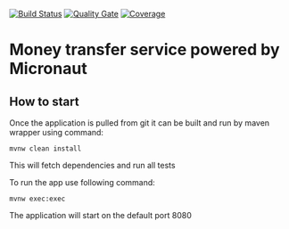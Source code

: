 [![Build Status](https://travis-ci.org/DmitriiSerikov/money-transfer-service.svg?branch=master)](https://travis-ci.org/DmitriiSerikov/money-transfer-service)
[![Quality Gate](https://sonarcloud.io/api/project_badges/measure?project=com.github.example%3Amoney-transfer-service&metric=alert_status)](https://sonarcloud.io/dashboard/index/com.github.example%3Amoney-transfer-service)
[![Coverage](https://sonarcloud.io/api/project_badges/measure?project=com.github.example%3Amoney-transfer-service&metric=coverage)](https://sonarcloud.io/dashboard/index/com.github.example%3Amoney-transfer-service)

# Money transfer service powered by Micronaut

## How to start

Once the application is pulled from git it can be built and run by maven wrapper using command:

    mvnw clean install

This will fetch dependencies and run all tests

To run the app use following command:

    mvnw exec:exec

The application will start on the default port 8080

